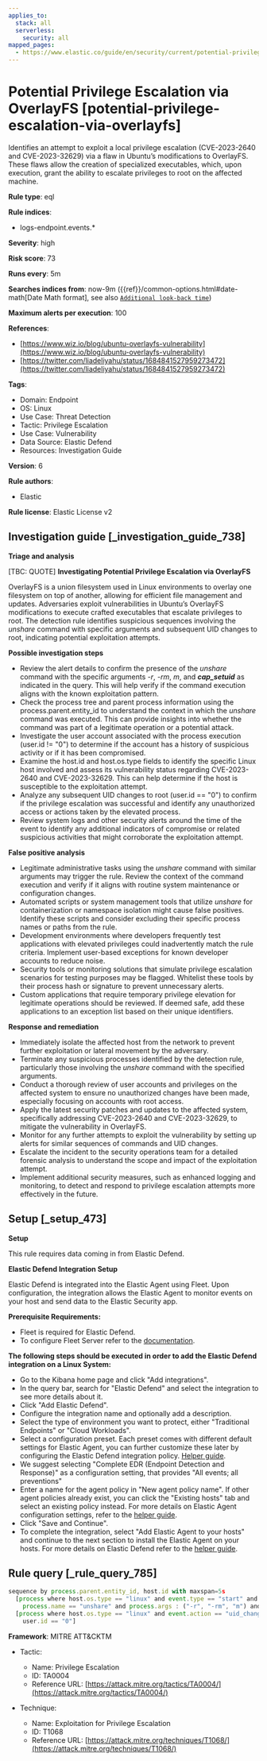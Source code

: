 ```yaml
---
applies_to:
  stack: all
  serverless:
    security: all
mapped_pages:
  - https://www.elastic.co/guide/en/security/current/potential-privilege-escalation-via-overlayfs.html
---
```


# Potential Privilege Escalation via OverlayFS [potential-privilege-escalation-via-overlayfs]

Identifies an attempt to exploit a local privilege escalation (CVE-2023-2640 and CVE-2023-32629) via a flaw in Ubuntu’s modifications to OverlayFS. These flaws allow the creation of specialized executables, which, upon execution, grant the ability to escalate privileges to root on the affected machine.

**Rule type**: eql

**Rule indices**:

* logs-endpoint.events.*

**Severity**: high

**Risk score**: 73

**Runs every**: 5m

**Searches indices from**: now-9m ({{ref}}/common-options.html#date-math[Date Math format], see also [`Additional look-back time`](docs-content://solutions/security/detect-and-alert/create-detection-rule.md#rule-schedule))

**Maximum alerts per execution**: 100

**References**:

* [https://www.wiz.io/blog/ubuntu-overlayfs-vulnerability](https://www.wiz.io/blog/ubuntu-overlayfs-vulnerability)
* [https://twitter.com/liadeliyahu/status/1684841527959273472](https://twitter.com/liadeliyahu/status/1684841527959273472)

**Tags**:

* Domain: Endpoint
* OS: Linux
* Use Case: Threat Detection
* Tactic: Privilege Escalation
* Use Case: Vulnerability
* Data Source: Elastic Defend
* Resources: Investigation Guide

**Version**: 6

**Rule authors**:

* Elastic

**Rule license**: Elastic License v2

## Investigation guide [_investigation_guide_738]

**Triage and analysis**

[TBC: QUOTE]
**Investigating Potential Privilege Escalation via OverlayFS**

OverlayFS is a union filesystem used in Linux environments to overlay one filesystem on top of another, allowing for efficient file management and updates. Adversaries exploit vulnerabilities in Ubuntu’s OverlayFS modifications to execute crafted executables that escalate privileges to root. The detection rule identifies suspicious sequences involving the *unshare* command with specific arguments and subsequent UID changes to root, indicating potential exploitation attempts.

**Possible investigation steps**

* Review the alert details to confirm the presence of the *unshare* command with the specific arguments *-r*, *-rm*, *m*, and ***cap_setuid*** as indicated in the query. This will help verify if the command execution aligns with the known exploitation pattern.
* Check the process tree and parent process information using the process.parent.entity_id to understand the context in which the *unshare* command was executed. This can provide insights into whether the command was part of a legitimate operation or a potential attack.
* Investigate the user account associated with the process execution (user.id != "0") to determine if the account has a history of suspicious activity or if it has been compromised.
* Examine the host.id and host.os.type fields to identify the specific Linux host involved and assess its vulnerability status regarding CVE-2023-2640 and CVE-2023-32629. This can help determine if the host is susceptible to the exploitation attempt.
* Analyze any subsequent UID changes to root (user.id == "0") to confirm if the privilege escalation was successful and identify any unauthorized access or actions taken by the elevated process.
* Review system logs and other security alerts around the time of the event to identify any additional indicators of compromise or related suspicious activities that might corroborate the exploitation attempt.

**False positive analysis**

* Legitimate administrative tasks using the *unshare* command with similar arguments may trigger the rule. Review the context of the command execution and verify if it aligns with routine system maintenance or configuration changes.
* Automated scripts or system management tools that utilize *unshare* for containerization or namespace isolation might cause false positives. Identify these scripts and consider excluding their specific process names or paths from the rule.
* Development environments where developers frequently test applications with elevated privileges could inadvertently match the rule criteria. Implement user-based exceptions for known developer accounts to reduce noise.
* Security tools or monitoring solutions that simulate privilege escalation scenarios for testing purposes may be flagged. Whitelist these tools by their process hash or signature to prevent unnecessary alerts.
* Custom applications that require temporary privilege elevation for legitimate operations should be reviewed. If deemed safe, add these applications to an exception list based on their unique identifiers.

**Response and remediation**

* Immediately isolate the affected host from the network to prevent further exploitation or lateral movement by the adversary.
* Terminate any suspicious processes identified by the detection rule, particularly those involving the *unshare* command with the specified arguments.
* Conduct a thorough review of user accounts and privileges on the affected system to ensure no unauthorized changes have been made, especially focusing on accounts with root access.
* Apply the latest security patches and updates to the affected system, specifically addressing CVE-2023-2640 and CVE-2023-32629, to mitigate the vulnerability in OverlayFS.
* Monitor for any further attempts to exploit the vulnerability by setting up alerts for similar sequences of commands and UID changes.
* Escalate the incident to the security operations team for a detailed forensic analysis to understand the scope and impact of the exploitation attempt.
* Implement additional security measures, such as enhanced logging and monitoring, to detect and respond to privilege escalation attempts more effectively in the future.


## Setup [_setup_473]

**Setup**

This rule requires data coming in from Elastic Defend.

**Elastic Defend Integration Setup**

Elastic Defend is integrated into the Elastic Agent using Fleet. Upon configuration, the integration allows the Elastic Agent to monitor events on your host and send data to the Elastic Security app.

**Prerequisite Requirements:**

* Fleet is required for Elastic Defend.
* To configure Fleet Server refer to the [documentation](docs-content://reference/ingestion-tools/fleet/fleet-server.md).

**The following steps should be executed in order to add the Elastic Defend integration on a Linux System:**

* Go to the Kibana home page and click "Add integrations".
* In the query bar, search for "Elastic Defend" and select the integration to see more details about it.
* Click "Add Elastic Defend".
* Configure the integration name and optionally add a description.
* Select the type of environment you want to protect, either "Traditional Endpoints" or "Cloud Workloads".
* Select a configuration preset. Each preset comes with different default settings for Elastic Agent, you can further customize these later by configuring the Elastic Defend integration policy. [Helper guide](docs-content://solutions/security/configure-elastic-defend/configure-an-integration-policy-for-elastic-defend.md).
* We suggest selecting "Complete EDR (Endpoint Detection and Response)" as a configuration setting, that provides "All events; all preventions"
* Enter a name for the agent policy in "New agent policy name". If other agent policies already exist, you can click the "Existing hosts" tab and select an existing policy instead. For more details on Elastic Agent configuration settings, refer to the [helper guide](docs-content://reference/ingestion-tools/fleet/agent-policy.md).
* Click "Save and Continue".
* To complete the integration, select "Add Elastic Agent to your hosts" and continue to the next section to install the Elastic Agent on your hosts. For more details on Elastic Defend refer to the [helper guide](docs-content://solutions/security/configure-elastic-defend/install-elastic-defend.md).


## Rule query [_rule_query_785]

```js
sequence by process.parent.entity_id, host.id with maxspan=5s
  [process where host.os.type == "linux" and event.type == "start" and event.action == "exec" and
    process.name == "unshare" and process.args : ("-r", "-rm", "m") and process.args : "*cap_setuid*"  and user.id != "0"]
  [process where host.os.type == "linux" and event.action == "uid_change" and event.type == "change" and
    user.id == "0"]
```

**Framework**: MITRE ATT&CKTM

* Tactic:

    * Name: Privilege Escalation
    * ID: TA0004
    * Reference URL: [https://attack.mitre.org/tactics/TA0004/](https://attack.mitre.org/tactics/TA0004/)

* Technique:

    * Name: Exploitation for Privilege Escalation
    * ID: T1068
    * Reference URL: [https://attack.mitre.org/techniques/T1068/](https://attack.mitre.org/techniques/T1068/)



